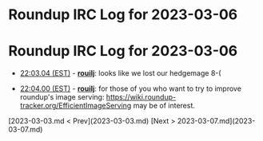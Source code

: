 # Roundup IRC Log for 2023-03-06 #
# Roundup IRC Log for 2023-03-06
* <a href="#22:03.04" id="22:03.04">22:03.04 (EST)</a> - __[rouilj](https://github.com/rouilj)__: looks like we lost our hedgemage 8-(

* <a href="#22:04.00" id="22:04.00">22:04.00 (EST)</a> - __[rouilj](https://github.com/rouilj)__: for those of you who want to try to improve roundup's image serving: <https://wiki.roundup-tracker.org/EfficientImageServing> may be of interest.

<div class="inpage-footer">
[2023-03-03.md < Prev](2023-03-03.md)
[Next > 2023-03-07.md](2023-03-07.md)
</div>
